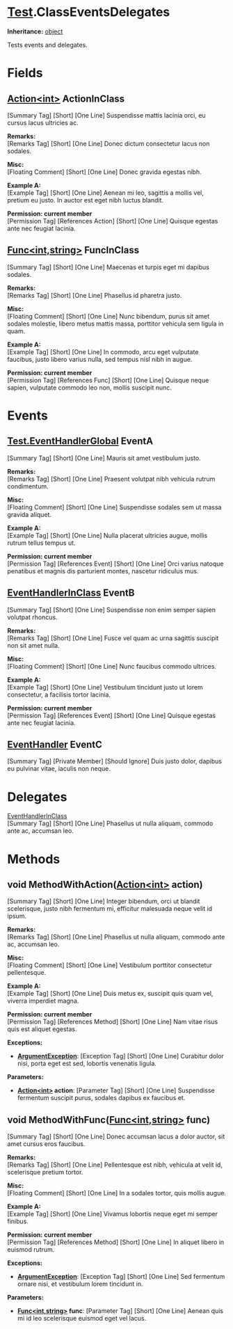 # [Test](TableOfContents.Test.md).ClassEventsDelegates

**Inheritance:** [object](https://docs.microsoft.com/en-us/dotnet/api/system.object)  

Tests events and delegates.  

# Fields

## [Action&lt;int&gt;](https://docs.microsoft.com/en-us/dotnet/api/system.action-1) ActionInClass

[Summary Tag] [Short] [One Line] Suspendisse mattis lacinia orci, eu cursus lacus ultricies ac.  

**Remarks:**  
[Remarks Tag] [Short] [One Line] Donec dictum consectetur lacus non sodales.  

**Misc:**  
[Floating Comment] [Short] [One Line] Donec gravida egestas nibh.  

**Example A:**  
[Example Tag] [Short] [One Line] Aenean mi leo, sagittis a mollis vel, pretium eu justo. In auctor est eget nibh luctus blandit.  

**Permission: current member**  
[Permission Tag] [References Action] [Short] [One Line] Quisque egestas ante nec feugiat lacinia.  

## [Func&lt;int,string&gt;](https://docs.microsoft.com/en-us/dotnet/api/system.func-2) FuncInClass

[Summary Tag] [Short] [One Line] Maecenas et turpis eget mi dapibus sodales.  

**Remarks:**  
[Remarks Tag] [Short] [One Line] Phasellus id pharetra justo.  

**Misc:**  
[Floating Comment] [Short] [One Line] Nunc bibendum, purus sit amet sodales molestie, libero metus mattis massa, porttitor vehicula sem ligula in quam.  

**Example A:**  
[Example Tag] [Short] [One Line] In commodo, arcu eget vulputate faucibus, justo libero varius nulla, sed tempus nisl nibh in augue.  

**Permission: current member**  
[Permission Tag] [References Func] [Short] [One Line] Quisque neque sapien, vulputate commodo leo non, mollis suscipit nunc.  

# Events

## [Test.EventHandlerGlobal](Test.EventHandlerGlobal.md) EventA

[Summary Tag] [Short] [One Line] Mauris sit amet vestibulum justo.  

**Remarks:**  
[Remarks Tag] [Short] [One Line] Praesent volutpat nibh vehicula rutrum condimentum.  

**Misc:**  
[Floating Comment] [Short] [One Line] Suspendisse sodales sem ut massa gravida aliquet.  

**Example A:**  
[Example Tag] [Short] [One Line] Nulla placerat ultricies augue, mollis rutrum tellus tempus ut.  

**Permission: current member**  
[Permission Tag] [References Event] [Short] [One Line] Orci varius natoque penatibus et magnis dis parturient montes, nascetur ridiculus mus.  

## [EventHandlerInClass](Test.ClassEventsDelegates.EventHandlerInClass.md) EventB

[Summary Tag] [Short] [One Line] Suspendisse non enim semper sapien volutpat rhoncus.  

**Remarks:**  
[Remarks Tag] [Short] [One Line] Fusce vel quam ac urna sagittis suscipit non sit amet nulla.  

**Misc:**  
[Floating Comment] [Short] [One Line] Nunc faucibus commodo ultrices.  

**Example A:**  
[Example Tag] [Short] [One Line] Vestibulum tincidunt justo ut lorem consectetur, a facilisis tortor lacinia.  

**Permission: current member**  
[Permission Tag] [References Event] [Short] [One Line] Quisque egestas ante nec feugiat lacinia.  

## [EventHandler](https://docs.microsoft.com/en-us/dotnet/api/system.eventhandler) EventC

[Summary Tag] [Private Member] [Should Ignore] Duis justo dolor, dapibus eu pulvinar vitae, iaculis non neque.  

# Delegates

[EventHandlerInClass](Test.ClassEventsDelegates.EventHandlerInClass.md)  
[Summary Tag] [Short] [One Line] Phasellus ut nulla aliquam, commodo ante ac, accumsan leo.  

# Methods

## void MethodWithAction([Action&lt;int&gt;](https://docs.microsoft.com/en-us/dotnet/api/system.action-1) action)

[Summary Tag] [Short] [One Line] Integer bibendum, orci ut blandit scelerisque, justo nibh fermentum mi, efficitur malesuada neque velit id ipsum.  

**Remarks:**  
[Remarks Tag] [Short] [One Line] Phasellus ut nulla aliquam, commodo ante ac, accumsan leo.  

**Misc:**  
[Floating Comment] [Short] [One Line] Vestibulum porttitor consectetur pellentesque.  

**Example A:**  
[Example Tag] [Short] [One Line] Duis metus ex, suscipit quis quam vel, viverra imperdiet magna.  

**Permission: current member**  
[Permission Tag] [References Method] [Short] [One Line] Nam vitae risus quis est aliquet egestas.  

**Exceptions:**  
* **[ArgumentException](https://docs.microsoft.com/en-us/dotnet/api/system.argumentexception)**: [Exception Tag] [Short] [One Line] Curabitur dolor nisi, porta eget est sed, lobortis venenatis ligula.  

**Parameters:**  
* **[Action&lt;int&gt;](https://docs.microsoft.com/en-us/dotnet/api/system.action-1) action**: [Parameter Tag] [Short] [One Line] Suspendisse fermentum suscipit purus, sodales dapibus ex faucibus et.  

## void MethodWithFunc([Func&lt;int,string&gt;](https://docs.microsoft.com/en-us/dotnet/api/system.func-2) func)

[Summary Tag] [Short] [One Line] Donec accumsan lacus a dolor auctor, sit amet cursus eros faucibus.  

**Remarks:**  
[Remarks Tag] [Short] [One Line] Pellentesque est nibh, vehicula at velit id, scelerisque pretium tortor.  

**Misc:**  
[Floating Comment] [Short] [One Line] In a sodales tortor, quis mollis augue.  

**Example A:**  
[Example Tag] [Short] [One Line] Vivamus lobortis neque eget mi semper finibus.  

**Permission: current member**  
[Permission Tag] [References Method] [Short] [One Line] In aliquet libero in euismod rutrum.  

**Exceptions:**  
* **[ArgumentException](https://docs.microsoft.com/en-us/dotnet/api/system.argumentexception)**: [Exception Tag] [Short] [One Line] Sed fermentum ornare nisi, et vestibulum lorem tincidunt in.  

**Parameters:**  
* **[Func&lt;int,string&gt;](https://docs.microsoft.com/en-us/dotnet/api/system.func-2) func**: [Parameter Tag] [Short] [One Line] Aenean quis mi id leo scelerisque euismod eget vel lacus.  

